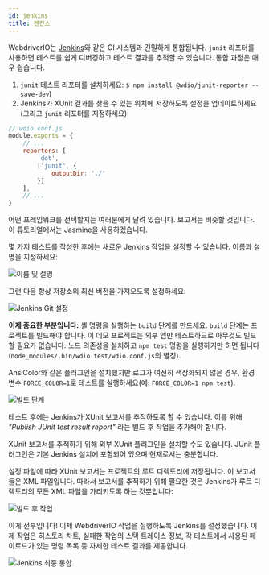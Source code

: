 ```yaml
---
id: jenkins
title: 젠킨스
---
```


WebdriverIO는 [Jenkins](https://jenkins-ci.org)와 같은 CI 시스템과 긴밀하게 통합됩니다. `junit` 리포터를 사용하면 테스트를 쉽게 디버깅하고 테스트 결과를 추적할 수 있습니다. 통합 과정은 매우 쉽습니다.

1. `junit` 테스트 리포터를 설치하세요: `$ npm install @wdio/junit-reporter --save-dev`)
1. Jenkins가 XUnit 결과를 찾을 수 있는 위치에 저장하도록 설정을 업데이트하세요
    (그리고 `junit` 리포터를 지정하세요):

```js
// wdio.conf.js
module.exports = {
    // ...
    reporters: [
        'dot',
        ['junit', {
            outputDir: './'
        }]
    ],
    // ...
}
```

어떤 프레임워크를 선택할지는 여러분에게 달려 있습니다. 보고서는 비슷할 것입니다.
이 튜토리얼에서는 Jasmine을 사용하겠습니다.

몇 가지 테스트를 작성한 후에는 새로운 Jenkins 작업을 설정할 수 있습니다. 이름과 설명을 지정하세요:

![이름 및 설명](/img/jenkins/jobname.png "이름 및 설명")

그런 다음 항상 저장소의 최신 버전을 가져오도록 설정하세요:

![Jenkins Git 설정](/img/jenkins/gitsetup.png "Jenkins Git 설정")

**이제 중요한 부분입니다:** 셸 명령을 실행하는 `build` 단계를 만드세요. `build` 단계는 프로젝트를 빌드해야 합니다. 이 데모 프로젝트는 외부 앱만 테스트하므로 아무것도 빌드할 필요가 없습니다. 노드 의존성을 설치하고 `npm test` 명령을 실행하기만 하면 됩니다(`node_modules/.bin/wdio test/wdio.conf.js`의 별칭).

AnsiColor와 같은 플러그인을 설치했지만 로그가 여전히 색상화되지 않은 경우, 환경 변수 `FORCE_COLOR=1`로 테스트를 실행하세요(예: `FORCE_COLOR=1 npm test`).

![빌드 단계](/img/jenkins/runjob.png "빌드 단계")

테스트 후에는 Jenkins가 XUnit 보고서를 추적하도록 할 수 있습니다. 이를 위해 _"Publish JUnit test result report"_ 라는 빌드 후 작업을 추가해야 합니다.

XUnit 보고서를 추적하기 위해 외부 XUnit 플러그인을 설치할 수도 있습니다. JUnit 플러그인은 기본 Jenkins 설치에 포함되어 있으며 현재로서는 충분합니다.

설정 파일에 따라 XUnit 보고서는 프로젝트의 루트 디렉토리에 저장됩니다. 이 보고서들은 XML 파일입니다. 따라서 보고서를 추적하기 위해 필요한 것은 Jenkins가 루트 디렉토리의 모든 XML 파일을 가리키도록 하는 것뿐입니다:

![빌드 후 작업](/img/jenkins/postjob.png "빌드 후 작업")

이게 전부입니다! 이제 WebdriverIO 작업을 실행하도록 Jenkins를 설정했습니다. 이제 작업은 히스토리 차트, 실패한 작업의 스택 트레이스 정보, 각 테스트에서 사용된 페이로드가 있는 명령 목록 등 자세한 테스트 결과를 제공합니다.

![Jenkins 최종 통합](/img/jenkins/final.png "Jenkins 최종 통합")